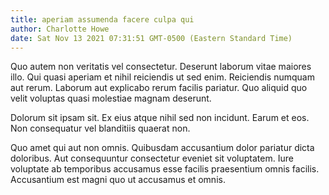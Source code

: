 ```yaml
---
title: aperiam assumenda facere culpa qui
author: Charlotte Howe
date: Sat Nov 13 2021 07:31:51 GMT-0500 (Eastern Standard Time)
---
```

Quo autem non veritatis vel consectetur. Deserunt laborum vitae maiores illo. Qui quasi aperiam et nihil reiciendis ut sed enim. Reiciendis numquam aut rerum. Laborum aut explicabo rerum facilis pariatur. Quo aliquid quo velit voluptas quasi molestiae magnam deserunt.

 Dolorum sit ipsam sit. Ex eius atque nihil sed non incidunt. Earum et eos. Non consequatur vel blanditiis quaerat non.

 Quo amet qui aut non omnis. Quibusdam accusantium dolor pariatur dicta doloribus. Aut consequuntur consectetur eveniet sit voluptatem. Iure voluptate ab temporibus accusamus esse facilis praesentium omnis facilis. Accusantium est magni quo ut accusamus et omnis.